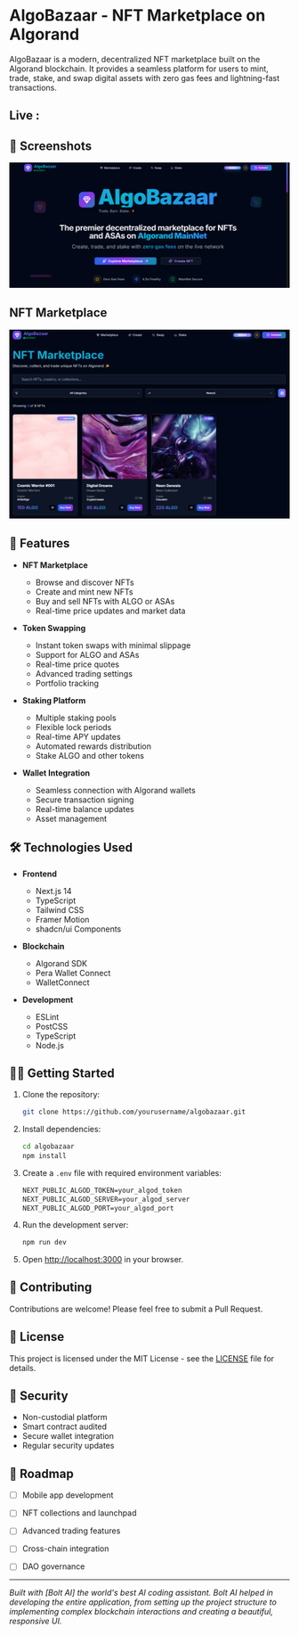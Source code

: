 # AlgoBazaar - NFT Marketplace on Algorand

AlgoBazaar is a modern, decentralized NFT marketplace built on the Algorand blockchain. It provides a seamless platform for users to mint, trade, stake, and swap digital assets with zero gas fees and lightning-fast transactions.

## Live : 

## 📱 Screenshots

![AlgoBazaar](https://github.com/Sravan466/AlgoBazaar/blob/main/ScreenShots/Screenshot%202025-06-30%20175710.png)

## NFT Marketplace

![AlgoBazaar](https://github.com/Sravan466/AlgoBazaar/blob/main/ScreenShots/Screenshot%202025-06-30%20175742.png)


## 🚀 Features

- **NFT Marketplace**
  - Browse and discover NFTs
  - Create and mint new NFTs
  - Buy and sell NFTs with ALGO or ASAs
  - Real-time price updates and market data

- **Token Swapping**
  - Instant token swaps with minimal slippage
  - Support for ALGO and ASAs
  - Real-time price quotes
  - Advanced trading settings
  - Portfolio tracking

- **Staking Platform**
  - Multiple staking pools
  - Flexible lock periods
  - Real-time APY updates
  - Automated rewards distribution
  - Stake ALGO and other tokens

- **Wallet Integration**
  - Seamless connection with Algorand wallets
  - Secure transaction signing
  - Real-time balance updates
  - Asset management

## 🛠️ Technologies Used

- **Frontend**
  - Next.js 14
  - TypeScript
  - Tailwind CSS
  - Framer Motion
  - shadcn/ui Components

- **Blockchain**
  - Algorand SDK
  - Pera Wallet Connect
  - WalletConnect

- **Development**
  - ESLint
  - PostCSS
  - TypeScript
  - Node.js

## 🏃‍♂️ Getting Started

1. Clone the repository:
   ```bash
   git clone https://github.com/yourusername/algobazaar.git
   ```

2. Install dependencies:
   ```bash
   cd algobazaar
   npm install
   ```

3. Create a `.env` file with required environment variables:
   ```env
   NEXT_PUBLIC_ALGOD_TOKEN=your_algod_token
   NEXT_PUBLIC_ALGOD_SERVER=your_algod_server
   NEXT_PUBLIC_ALGOD_PORT=your_algod_port
   ```

4. Run the development server:
   ```bash
   npm run dev
   ```

5. Open [http://localhost:3000](http://localhost:3000) in your browser.




## 🤝 Contributing

Contributions are welcome! Please feel free to submit a Pull Request.

## 📄 License

This project is licensed under the MIT License - see the [LICENSE](LICENSE) file for details.

## 🔐 Security

- Non-custodial platform
- Smart contract audited
- Secure wallet integration
- Regular security updates

## 🎯 Roadmap

- [ ] Mobile app development
- [ ] NFT collections and launchpad
- [ ] Advanced trading features
- [ ] Cross-chain integration
- [ ] DAO governance


---

*Built with [Bolt AI] the world's best AI coding assistant. Bolt AI helped in developing the entire application, from setting up the project structure to implementing complex blockchain interactions and creating a beautiful, responsive UI.*
